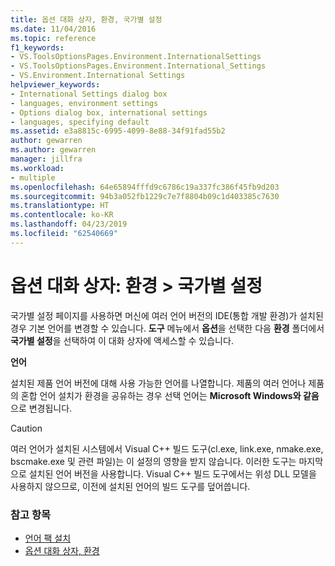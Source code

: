 ```yaml
---
title: 옵션 대화 상자, 환경, 국가별 설정
ms.date: 11/04/2016
ms.topic: reference
f1_keywords:
- VS.ToolsOptionsPages.Environment.InternationalSettings
- VS.ToolsOptionsPages.Environment.International_Settings
- VS.Environment.International Settings
helpviewer_keywords:
- International Settings dialog box
- languages, environment settings
- Options dialog box, international settings
- languages, specifying default
ms.assetid: e3a8815c-6995-4099-8e88-34f91fad55b2
author: gewarren
ms.author: gewarren
manager: jillfra
ms.workload:
- multiple
ms.openlocfilehash: 64e65894fffd9c6786c19a337fc386f45fb9d203
ms.sourcegitcommit: 94b3a052fb1229c7e7f8804b09c1d403385c7630
ms.translationtype: HT
ms.contentlocale: ko-KR
ms.lasthandoff: 04/23/2019
ms.locfileid: "62540669"
---
```

# <a name="options-dialog-box-environment--international-settings"></a>옵션 대화 상자: 환경 \> 국가별 설정

국가별 설정 페이지를 사용하면 머신에 여러 언어 버전의 IDE(통합 개발 환경)가 설치된 경우 기본 언어를 변경할 수 있습니다. **도구** 메뉴에서 **옵션**을 선택한 다음 **환경** 폴더에서 **국가별 설정**을 선택하여 이 대화 상자에 액세스할 수 있습니다.

**언어**

설치된 제품 언어 버전에 대해 사용 가능한 언어를 나열합니다. 제품의 여러 언어나 제품의 혼합 언어 설치가 환경을 공유하는 경우 선택 언어는 **Microsoft Windows와 같음**으로 변경됩니다.

> [!CAUTION]
> 여러 언어가 설치된 시스템에서 Visual C++ 빌드 도구(cl.exe, link.exe, nmake.exe, bscmake.exe 및 관련 파일)는 이 설정의 영향을 받지 않습니다. 이러한 도구는 마지막으로 설치된 언어 버전을 사용합니다. Visual C++ 빌드 도구에서는 위성 DLL 모델을 사용하지 않으므로, 이전에 설치된 언어의 빌드 도구를 덮어씁니다.

### <a name="see-also"></a>참고 항목

- [언어 팩 설치](../../install/install-visual-studio.md#step-6---install-language-packs-optional)
- [옵션 대화 상자, 환경](../../ide/reference/environment-options-dialog-box.md)